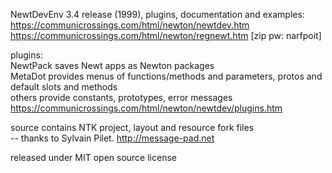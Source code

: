 NewtDevEnv 3.4 release (1999), plugins, documentation and examples:<br/>
https://communicrossings.com/html/newton/newtdev.htm<br/>
https://communicrossings.com/html/newton/regnewt.htm  [zip pw: narfpoit]

plugins:<br/>
NewtPack saves Newt apps as Newton packages<br/>
MetaDot provides menus of functions/methods and parameters, protos and default slots and methods<br/>
others provide constants, prototypes, error messages<br/>
https://communicrossings.com/html/newton/newtdev/plugins.htm

source contains NTK project, layout and resource fork files<br/>
-- thanks to Sylvain Pilet. http://message-pad.net

released under MIT open source license
